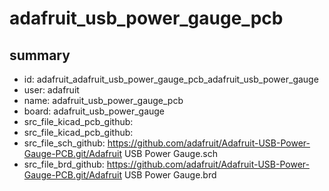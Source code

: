 # adafruit_usb_power_gauge_pcb
 
## summary 
* id: adafruit_adafruit_usb_power_gauge_pcb_adafruit_usb_power_gauge
* user: adafruit
* name: adafruit_usb_power_gauge_pcb
* board: adafruit_usb_power_gauge
* src_file_kicad_pcb_github: 
* src_file_kicad_pcb_github: 
* src_file_sch_github: https://github.com/adafruit/Adafruit-USB-Power-Gauge-PCB.git/Adafruit USB Power Gauge.sch
* src_file_brd_github: https://github.com/adafruit/Adafruit-USB-Power-Gauge-PCB.git/Adafruit USB Power Gauge.brd



